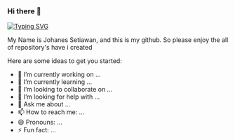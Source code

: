 ### Hi there 👋

[![Typing SVG](https://readme-typing-svg.demolab.com?font=Fira+Code&duration=4000&pause=1000&center=true&width=435&lines=Front+End+Developer+(Junior);Android+Developer+Java+(Basic);IT+Support)](https://git.io/typing-svg)

My Name is Johanes Setiawan, and this is my github. So please enjoy the all of repository's have i created

Here are some ideas to get you started:

- 🔭 I’m currently working on ...
- 🌱 I’m currently learning ...
- 👯 I’m looking to collaborate on ...
- 🤔 I’m looking for help with ...
- 💬 Ask me about ...
- 📫 How to reach me: ...
- 😄 Pronouns: ...
- ⚡ Fun fact: ...


